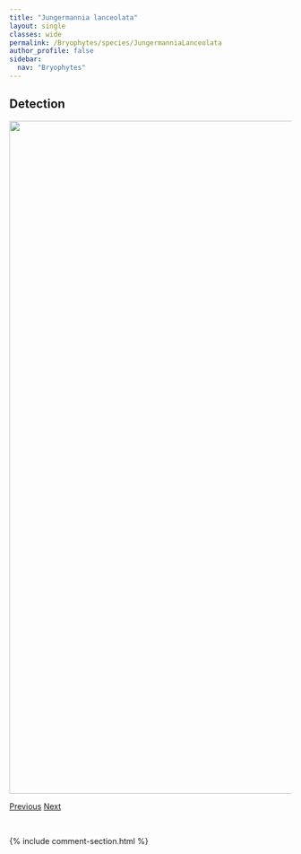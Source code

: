 ```yaml
---
title: "Jungermannia lanceolata"
layout: single
classes: wide
permalink: /Bryophytes/species/JungermanniaLanceolata
author_profile: false
sidebar:
  nav: "Bryophytes"
---
```


<h2>Detection</h2>

<a href="https://drive.google.com/uc?export=view&id=15oOYC_vl6_wGqtyq8e4ThlexT2kQ6oVL">
<img src="https://drive.google.com/uc?export=view&id=15oOYC_vl6_wGqtyq8e4ThlexT2kQ6oVL" height = "1200" width = "800">
</a>


<a href="/DevelopmentWebsite/Bryophytes/species/JungermanniaKarlMeulleri" class="pagination--pager" title="Jungermannia karl-meulleri">Previous</a> <a href="/DevelopmentWebsite/Bryophytes/species/KiaeriaFalcata" class="pagination--pager" title="Kiaeria falcata">Next</a>

<p>&nbsp;</p>

{% include comment-section.html %}
